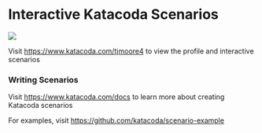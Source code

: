 # Interactive Katacoda Scenarios

[![](http://shields.katacoda.com/katacoda/tjmoore4/count.svg)](https://www.katacoda.com/tjmoore4 "Get your profile on Katacoda.com")

Visit https://www.katacoda.com/tjmoore4 to view the profile and interactive scenarios

### Writing Scenarios
Visit https://www.katacoda.com/docs to learn more about creating Katacoda scenarios

For examples, visit https://github.com/katacoda/scenario-example
